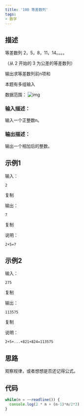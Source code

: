 ```yaml
---
title: '100 等差数列'
tags:
- 数学
---
```


## 描述

等差数列 2，5，8，11，14。。。。

（从 2 开始的 3 为公差的等差数列）

输出求等差数列前n项和

本题有多组输入

数据范围： ![img](https://www.nowcoder.com/equation?tex=1%20%5Cle%20%20n%20%5Cle%201000%20%5C)

### 输入描述：

输入一个正整数n。

### 输出描述：

输出一个相加后的整数。

## 示例1

输入：

```
2
```

复制

输出：

```
7
```

复制

说明：

```
2+5=7 
```

## 示例2

输入：

```
275
```

复制

输出：

```
113575
```

复制

说明：

```
2+5+...+821+824=113575
```

## 思路

观察规律，或者想想是否还记得公式。

## 代码

```js
while(n = ~~readline()) {
  console.log(2 * n + (n-1)*n/2*3)
}
```

